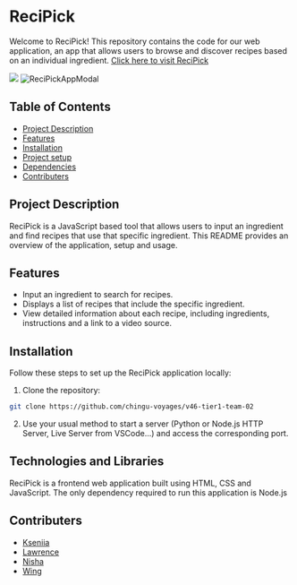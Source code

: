 # ReciPick

Welcome to ReciPick! This repository contains the code for our web application, an app that allows users to browse and discover recipes based on an individual ingredient. [Click here to visit ReciPick](https://recipick-v46-tier1-team-02.netlify.app/)

![](/voyage-project-tier1-recipe/assets/images/ReciPickApp.png)
![ReciPickAppModal](https://github.com/chingu-voyages/v46-tier1-team-02/assets/26595961/c494ec09-5a7b-4bf8-8fe4-b9ed202cd768)

## Table of Contents

- [Project Description](#project-description)
- [Features](#Features)
- [Installation](#Installation)
- [Project setup](#project-setup)
- [Dependencies](#dependencies)
- [Contributers](#contributers)

## Project Description

ReciPick is a JavaScript based tool that allows users to input an ingredient and find recipes that use that specific ingredient. This README provides an overview of the application, setup and usage.

## Features

- Input an ingredient to search for recipes.
- Displays a list of recipes that include the specific ingredient.
- View detailed information about each recipe, including ingredients, instructions and a link to a video source.

## Installation

Follow these steps to set up the ReciPick application locally:

1. Clone the repository:

```bash
git clone https://github.com/chingu-voyages/v46-tier1-team-02
```

2. Use your usual method to start a server (Python or Node.js HTTP Server, Live Server from VSCode...) and access the corresponding port.

## Technologies and Libraries

ReciPick is a frontend web application built using HTML, CSS and JavaScript. The only dependency required to run this application is Node.js

## Contributers

- [Kseniia](https://github.com/KseniiaRiabova)
- [Lawrence](https://github.com/lawlawson)
- [Nisha](https://github.com/NishaVijai)
- [Wing](https://github.com/Sloth0607)
